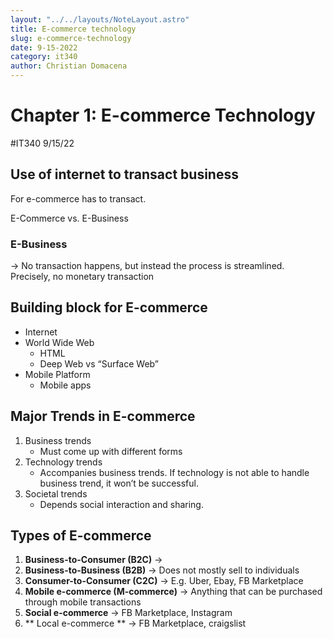 ```yaml
---
layout: "../../layouts/NoteLayout.astro"
title: E-commerce technology
slug: e-commerce-technology
date: 9-15-2022
category: it340
author: Christian Domacena
---
```



# Chapter 1: E-commerce Technology
#IT340 9/15/22

## Use of internet to transact business
For e-commerce has to transact.

E-Commerce vs. E-Business

### E-Business
-> No transaction happens, but instead the process is streamlined. Precisely, no monetary transaction


## Building block for E-commerce
- Internet
- World Wide Web
	- HTML
	- Deep Web vs “Surface Web”
- Mobile Platform
	- Mobile apps


## Major Trends in E-commerce
1. Business trends
	- Must come up with different forms
2. Technology trends
	- Accompanies business trends. If technology is not able to handle business trend, it won’t be successful.
3. Societal trends
	- Depends social interaction and sharing.


## Types of E-commerce
1. **Business-to-Consumer (B2C)** -> 
2. **Business-to-Business (B2B)** -> Does not mostly sell to individuals
3. **Consumer-to-Consumer (C2C)** -> E.g. Uber, Ebay, FB Marketplace
4. **Mobile e-commerce (M-commerce)** -> Anything that can be purchased through mobile transactions
5. **Social e-commerce** -> FB Marketplace, Instagram
6. ** Local e-commerce ** -> FB Marketplace, craigslist 


